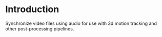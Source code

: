 
# Introduction

Synchronize video files using audio for use with 3d motion tracking and other post-processing pipelines.